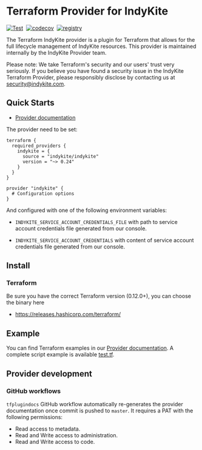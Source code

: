 # Terraform Provider for IndyKite

[![Test](https://github.com/indykite/terraform-provider-indykite/actions/workflows/go-test.yaml/badge.svg)](https://github.com/indykite/terraform-provider-indykite/actions/workflows/go-test.yaml)&nbsp;
[![codecov](https://codecov.io/gh/indykite/terraform-provider-indykite/graph/badge.svg?token=bPeHVRUJaZ)](https://codecov.io/gh/indykite/terraform-provider-indykite)&nbsp;
[![registry](https://img.shields.io/github/v/release/indykite/terraform-provider-indykite)](https://registry.terraform.io/providers/indykite/indykite/latest)

The Terraform IndyKite provider is a plugin for Terraform that allows for the full
lifecycle management of IndyKite resources.
This provider is maintained internally by the IndyKite Provider team.

Please note: We take Terraform's security and our users' trust very seriously.
If you believe you have found a security issue in the IndyKite Terraform Provider,
please responsibly disclose by contacting us at <security@indykite.com>.

## Quick Starts

- [Provider documentation](https://registry.terraform.io/providers/indykite/indykite/latest/docs)

The provider need to be set:

```hcl
terraform {
  required_providers {
    indykite = {
      source = "indykite/indykite"
      version = "~> 0.24"
    }
  }
}

provider "indykite" {
  # Configuration options
}
```

And configured with one of the following environment variables:

- `INDYKITE_SERVICE_ACCOUNT_CREDENTIALS_FILE` with path to service account credentials file generated from our console.

- `INDYKITE_SERVICE_ACCOUNT_CREDENTIALS` with content of service account credentials file generated from our console.

## Install

### Terraform

Be sure you have the correct Terraform version (0.12.0+), you can choose the binary here

- <https://releases.hashicorp.com/terraform/>

## Example

You can find Terraform examples in our [Provider documentation](https://registry.terraform.io/providers/indykite/indykite/latest/docs).
A complete script example is available [test.tf](tests/provider/test.tf).

## Provider development

### GitHub workflows

`tfplugindocs` GitHub workflow automatically re-generates the provider documentation once commit is pushed to `master`.
It requires a PAT with the following permissions:

- Read access to metadata.
- Read and Write access to administration.
- Read and Write access to code.

